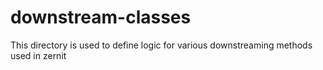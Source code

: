# downstream-classes

This directory is used to define logic for various downstreaming methods used in zernit
